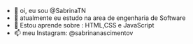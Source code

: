 - 👋 oi, eu sou @SabrinaTN
- 🌱 atualmente eu estudo na area de engenharia de Software
- 💞️ Estou aprende  sobre : HTML,CSS e JavaScript
- 📫 meu Instagram: @sabrinanascimentov
<!---
SabrinaTN/SabrinaTN is a ✨ special ✨ repository because its `README.md` (this file) appears on your GitHub profile.
You can click the Preview link to take a look at your changes.
--->
